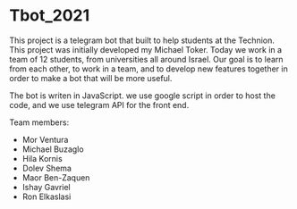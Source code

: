 # Tbot_2021
This project is a telegram bot that built to help students at the Technion.
This project was initially developed my Michael Toker.
Today we work in a team of 12 students, from universities all around Israel. 
Our goal is to learn from each other, to work in a team,
and to develop new features together in order to make a bot that will be more useful.

The bot is writen in JavaScript. 
we use google script in order to host the code, and we use telegram API for the front end.

Team members:
- Mor Ventura
- Michael Buzaglo
- Hila Kornis
- Dolev Shema
- Maor Ben-Zaquen
- Ishay Gavriel
- Ron Elkaslasi
